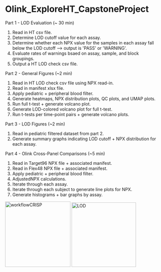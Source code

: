 # Olink_ExploreHT_CapstoneProject

Part 1 - LOD Evaluation (~ 30 min)
1. Read in HT csv file.
2. Determine LOD cutoff value for each assay.
3. Determine whether each NPX value for the samples in each assay fall below the LOD cutoff --> output is 'PASS' or 'WARNING'.
4. Evaluate rates of warnings bsaed on assay, sample, and block groupings.
5. Output a HT LOD check csv file.

Part 2 - General Figures (~2 min)
1. Read in HT LOD check csv file using NPX read-in.
2. Read in manifest xlsx file.
3. Apply pediatric + peripheral blood filter.
4. Generate heatmaps, NPX distribution plots, QC plots, and UMAP plots.
5. Run full t-test + generate volcano plot.
6. Generate LOD-colored volcano plot for full t-test.
7. Run t-tests per time-point pairs + generate volcano plots.

Part 3 - LOD Figures (~2 min)
1. Read in pediatric filtered dataset from part 2.
2. Generate summary graphs indicating LOD cutoff + NPX distribution for each assay.

Part 4 - Olink Cross-Panel Comparisons (~5 min)
1. Read in Target96 NPX file + associated manifest.
2. Read in Flex48 NPX file + associated manifest.
3. Apply pediatric + peripheral blood filter.
4. AdjustedNPX calculations.
5. Iterate through each assay.
6. Iterate through each subject to generate line plots for NPX.
7. Generate histograms + bar graphs by assay.

<img width="212" alt="workflowCRISP" src="https://github.com/saamianf/Olink_ExploreHT_CapstoneProject/assets/120279968/ab153ace-d158-44bf-ac4d-9c9fd37d9a7a">

<img width="209" alt="LOD" src="https://github.com/saamianf/Olink_ExploreHT_CapstoneProject/assets/120279968/9953a179-06a7-4790-8d73-20d5a3e934fc">

